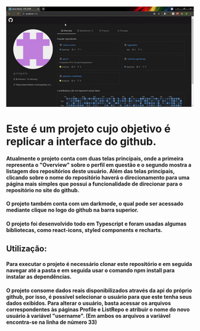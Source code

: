 ![Video Clone Github](https://github.com/gusnogueira/clonegithub/blob/main/Clone%20Github%20-%20CVC%20CORP%20-%20Google%20Chrome%202021-06-04%2013-51-03.gif)

# Este é um projeto cujo objetivo é replicar a interface do github. 

#### Atualmente o projeto conta com duas telas principais, onde a primeira representa o "Overview" sobre o perfil em questão e o segundo mostra a listagem dos repositórios deste usuário. Além das telas principais, clicando sobre o nome do repositório haverá o direcionamento para uma página mais simples que possui a funcionalidade de direcionar para o repositório no site do github.
#### O projeto também conta com um darkmode, o qual pode ser acessado mediante clique no logo do github na barra superior.

#### O projeto foi desenvolvido todo em Typescript e foram usadas algumas bibliotecas, como react-icons, styled components e recharts.

## Utilização:

#### Para executar o projeto é necessário clonar este repositório e em seguida navegar até a pasta e em seguida usar o comando npm install para instalar as dependências.

#### O projeto consome dados reais disponibilizados através da api do próprio github, por isso, é possível selecionar o usuário para que este tenha seus dados exibidos. Para alterar o usuário, basta acessar os arquivos correspondentes às páginas Profile e ListRepo e atribuir o nome do novo usuário à variável "username". (Em ambos os arquivos a variável encontra-se na linha de número 33)

